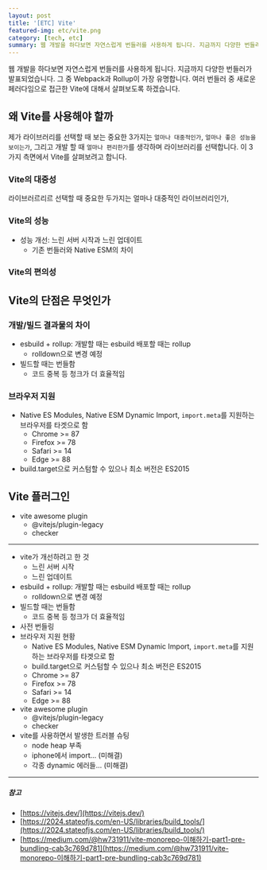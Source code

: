 ```yaml
---
layout: post
title: '[ETC] Vite'
featured-img: etc/vite.png
category: [tech, etc]
summary: 웹 개발을 하다보면 자연스럽게 번들러를 사용하게 됩니다. 지금까지 다양한 번들러가 발표되었습니다. 그 중 Webpack과 Rollup이 가장 유명합니다. 여러 번들러 중 새로운 페러다임으로 접근한 Vite에 대해서 살펴보도록 하겠습니다.
---
```


웹 개발을 하다보면 자연스럽게 번들러를 사용하게 됩니다. 지금까지 다양한 번들러가 발표되었습니다. 그 중 Webpack과 Rollup이 가장 유명합니다. 여러 번들러 중 새로운 페러다임으로 접근한 Vite에 대해서 살펴보도록 하겠습니다.

## 왜 Vite를 사용해야 할까
제가 라이브러리를 선택할 때 보는 중요한 3가지는 `얼마나 대중적인가`, `얼마나 좋은 성능을 보이는가`, 그리고 개발 할 때 `얼마나 편리한가`를 생각하며 라이브러리를 선택합니다. 이 3가지 측면에서 Vite를 살펴보려고 합니다.

### Vite의 대중성
라이브러르리르 선택할 때 중요한 두가지는 얼마나 대중적인 라이브러리인가,

### Vite의 성능
- 성능 개선: 느린 서버 시작과 느린 업데이트
  - 기존 번들러와 Native ESM의 차이

### Vite의 편의성

## Vite의 단점은 무엇인가

### 개발/빌드 결과물의 차이
- esbuild + rollup: 개발할 때는 esbuild 배포할 때는 rollup
  - rolldown으로 변경 예정
- 빌드할 때는 번들함
  - 코드 중복 등 청크가 더 효율적임

### 브라우저 지원
- Native ES Modules, Native ESM Dynamic Import, `import.meta`를 지원하는 브라우저를 타겟으로 함
  - Chrome >= 87
  - Firefox >= 78
  - Safari >= 14
  - Edge >= 88
- build.target으로 커스텀할 수 있으나 최소 버전은 ES2015

## Vite 플러그인
- vite awesome plugin
  - @vitejs/plugin-legacy
  - checker

---
- vite가 개선하려고 한 것
  - 느린 서버 시작
  - 느린 업데이트
- esbuild + rollup: 개발할 때는 esbuild 배포할 때는 rollup
  - rolldown으로 변경 예정
- 빌드할 때는 번들함
  - 코드 중복 등 청크가 더 효율적임
- 사전 번들링
- 브라우저 지원 현황
  - Native ES Modules, Native ESM Dynamic Import, `import.meta`를 지원하는 브라우저를 타겟으로 함
  - build.target으로 커스텀할 수 있으나 최소 버전은 ES2015
  - Chrome >= 87
  - Firefox >= 78
  - Safari >= 14
  - Edge >= 88
- vite awesome plugin
  - @vitejs/plugin-legacy
  - checker
- vite를 사용하면서 발생한 트러블 슈팅
  - node heap 부족
  - iphone에서 import... (미해결)
  - 각종 dynamic 에러들... (미해결)
---

##### 참고
- [https://vitejs.dev/](https://vitejs.dev/)
- [https://2024.stateofjs.com/en-US/libraries/build_tools/](https://2024.stateofjs.com/en-US/libraries/build_tools/)
- [https://medium.com/@hw731911/vite-monorepo-이해하기-part1-pre-bundling-cab3c769d781](https://medium.com/@hw731911/vite-monorepo-이해하기-part1-pre-bundling-cab3c769d781)
